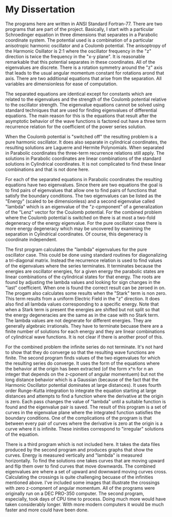 # My Dissertation

The programs here are written in ANSI Standard Fortran-77.  There are two programs that are part of the project.  Basically, I start with a particular Schroedinger equation in three dimensions that separates in a Parabolic coordinate system.  The potential used is a combination of a particular anisotropic harmonic oscillator and a Coulomb potential.  The anisoptropy of the Harmonic Osillator is 2:1 where the oscillator frequency in the "z" direction is twice the frequency in the "x-y plane".  It is reasonable remarkable that this potential separates in these coordinates.  All of the eigenvalues are discrete.  There is a rotation symmetry around the "z" axis that leads to the usual angular momentum constant for rotations arond that axis.  There are two additional equations that arise from the separation.  All variables are dimensionless for ease of computation.

The separated equations are identical except for constants which are related to the eigenvalues and the strength of the Coulomb potential relative to the oscillator strength.  The eigenvalue equations cannot be solved using standard techniques that are used for finding eigenvalues of differential equations.  The main reason for this is the equations that result after the asymptotic behavior of the wave functions is factored out have a three term recurrence relation for the coefficient of the power series solution.

When the Coulomb potential is "switched off" the resulting problem is a pure harmonic oscillator.  It does also separate in cylindrical coordinates, the resulting solutions are Laguerre and Hermite Polynomials.  When separated in Parabolic coordinates the three-term recurrence relations still apply.  The solutions in Parabolic coordinates are linear combinations of the standard solutions in Cylindrical coordinates.  It is not complicated to find these linear combinations and that is not done here.

For each of the separated equations in Parabolic coordinates the resulting equations have two eigenvalues.  Since there are two equations the goal is to find pairs of eigenvalues that allow one to find pairs of functions that satisfy the boundary conditions. The two eigenvalues can be listed as the "Energy" (scaled to be dimensionless) and a second eigenvalue called "lambda" which is an eigenvalue of the "z-cpmponent" of a generalization of the "Lenz" vector for the Coulomb potential.  For the combined problem where the Coulomb potential is switched on there is at most a two-fold degeneracy of the energy eigenvalue.  For the pure oscillator case there is more energy degeneracy which may be uncovered by examining the separation in Cylindrical coordinates.  Of course, this degeneracy is coordinate independent.

The first program calculates the "lambda" eigenvalues for the pure oscillator case.  This could be done using standard routines for diagonalizing a tri-diagonal matrix.  Instead the recurrence relation is used to find values of the eigenvalues where the series terminates.  It terminates because the energies are oscillator energies, for a given energy the parabolic states are linear combinations of the cylindrical states for that energy.  The roots are found by adjusting the lambda values and looking for sign changes in the "last" coefficient.  When one is found the correct result can be zeroed in on.  The progam also calculates some results when the "Stark" term is non zero.  This term results from a uniform Electric Field in the "z" direction.  It does also find all lambda values corresponding to a specific energy.  Note that when a Stark term is present the energies are shifted but not split so that the energy degeneracies are the same as in the case with no Stark term.  The lambda values are not degnerate for different energies.  They are generally algebraic irrationals.  They have to terminate becuase there are a finite number of solutions for each energy and they are linear combinations of cylindrical wave functions.  It is not clear if there is another proof of this.

For the combined problem the infinite series do not terminate.  It's not hard to show that they do converge so that the resulting wave functions are finite.  The second program finds values of the two eigenvalues for which the resulting series do converge.  It uses the form of the equations where the behavior at the origin has been extracted (of the form x^n for n an integer that depends on the z-cponent of angular momentuem) but not the long distance behavior which is a Gaussian (because of the fact that the Harmonic Oscillator potential dominates at large distances).  It uses fourth order Runge-Kutta integration to integrate the equation starting at large distances and attempts to find a function where the derivative at the origin is zero.  Each pass changes the value of "lambda" until a suitable function is found and the eigenvalue pair is saved.  The result of this program is a set of curves in the eigenvalue plane where the integrated function satisfies the boundary conditions.  One of the complications of the program is that between every pair of curves where the derivative is zero at the origin is a curve where it is infinite.  These ininities correspond to "irregular" solutions of the equation.

There is a third program which is not included here.  It takes the data files produced by the second program and produces graphs that show the curves.  Energy is measured vertically and "lambda" is measured horizontally.  To find the solutions one takes curves that are moving upward and flip them over to find curves that move downwards.  The combined eigenvalues are where a set of upward and downward moving curves cross.  Calculating the crossings is quite challenging becuase of the infinities mentioned above.  I've included some images that illustrate the crossings with zero z-compnent of angular momentum.  All of the programs were originally run on a DEC PRO-350 computer.  The second program, especially, took days of CPU time to process.  Doing much more would have taken considerably longer.  With more modern computers it would be much faster and more could have been done.


